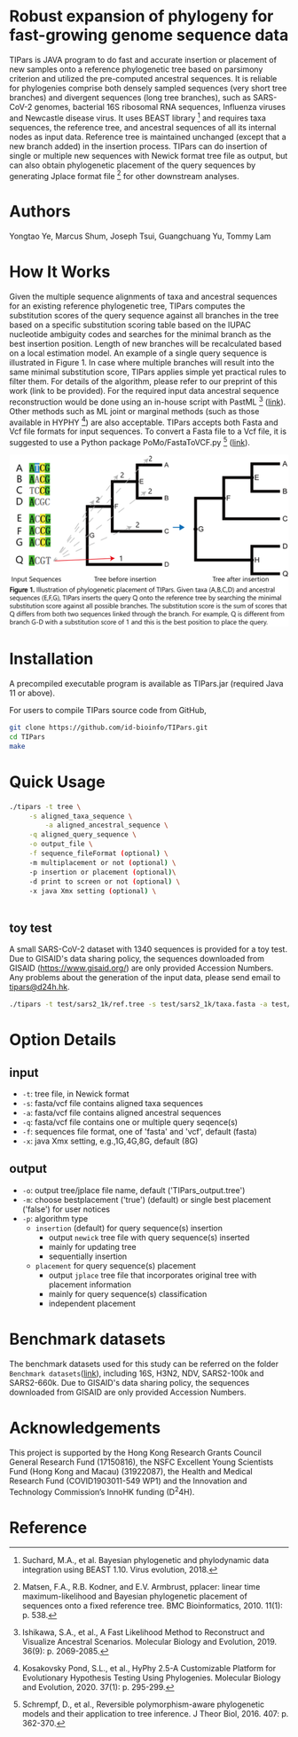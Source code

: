 # Robust expansion of phylogeny for fast-growing genome sequence data

TIPars is JAVA program to do fast and accurate insertion or placement of new samples onto 
a reference phylogenetic tree based on parsimony criterion and utilized the pre-computed ancestral sequences. 
It is reliable for phylogenies comprise both densely sampled sequences (very short tree branches) 
and divergent sequences (long tree branches), such as SARS-CoV-2 genomes, bacterial 16S ribosomal RNA sequences, 
Influenza viruses and Newcastle disease virus. 
It uses BEAST library [^1] and requires taxa sequences, the reference tree, 
and ancestral sequences of all its internal nodes as input data. 
Reference tree is maintained unchanged (except that a new branch added) in the insertion process. 
TIPars can do insertion of single or multiple new sequences with Newick format tree file as output, 
but can also obtain phylogenetic placement of the query sequences by generating Jplace format file [^2] for other downstream analyses. 

# Authors

Yongtao Ye, Marcus Shum, Joseph Tsui, Guangchuang Yu, Tommy Lam

# How It Works 

Given the multiple sequence alignments of taxa and ancestral sequences for an existing reference phylogenetic tree, 
TIPars computes the substitution scores of the query sequence against all branches in the tree based on a specific substitution scoring table based on the IUPAC nucleotide ambiguity codes 
and searches for the minimal branch as the best insertion position. Length of new branches will be recalculated based on 
a local estimation model. An example of a single query sequence is illustrated in Figure 1. 
In case where multiple branches will result into the same minimal substitution score, 
TIPars applies simple yet practical rules to filter them. For details of the algorithm, 
please refer to our preprint of this work (link to be provided). 
For the required input data ancestral sequence reconstruction would be done using an in-house 
script with PastML [^3] ([link](https://github.com/id-bioinfo/TIPars/tree/master/reconstrcutAncestralSeq)).
Other methods such as ML joint or marginal methods (such as those available in HYPHY [^4]) 
are also acceptable. TIPars accepts both Fasta and Vcf file formats for input sequences. 
To convert a Fasta file to a Vcf file, it is suggested to use a Python package PoMo/FastaToVCF.py [^5] ([link](https://github.com/pomo-dev/PoMo/blob/master/scripts/FastaToVCF.py)).

<img src="/img/illustration.png" width="600">

# Installation

A precompiled executable program is available as TIPars.jar (required Java 11 or above). 

For users to compile TIPars source code from GitHub, 
```bash
git clone https://github.com/id-bioinfo/TIPars.git
cd TIPars
make
```

# Quick Usage

```bash
./tipars -t tree \
	 -s aligned_taxa_sequence \
         -a aligned_ancestral_sequence \
	 -q aligned_query_sequence \
	 -o output_file \
	 -f sequence_fileFormat (optional) \
	 -m multiplacement or not (optional) \
	 -p insertion or placement (optional)\
	 -d print to screen or not (optional) \
	 -x java Xmx setting (optional) \
	 
```

## toy test

A small SARS-CoV-2 dataset with 1340 sequences is provided for a toy test. 
Due to GISAID's data sharing policy, the sequences downloaded from GISAID (https://www.gisaid.org/) are only provided Accession Numbers.
Any problems about the generation of the input data, please send email to tipars@d24h.hk.

```bash
./tipars -t test/sars2_1k/ref.tree -s test/sars2_1k/taxa.fasta -a test/sars2_1k/ancseq.fasta -q test/sars2_1k/query.fasta -o test/sars2_1k/tipars.tree
```

# Option Details

## input 

+ `-t`: tree file, in Newick format
+ `-s`: fasta/vcf file contains aligned taxa sequences
+ `-a`: fasta/vcf file contains aligned ancestral sequences
+ `-q`: fasta/vcf file contains one or multiple query seqence(s)
+ `-f`: sequences file format, one of 'fasta' and 'vcf', default (fasta)
+ `-x`: java Xmx setting, e.g.,1G,4G,8G, default (8G)

## output

+ `-o`: output tree/jplace file name, default ('TIPars_output.tree')
+ `-m`: choose bestplacement ('true') (default) or single best placement ('false') for user notices
+ `-p`: algorithm type
  + `insertion` (default) for query sequence(s) insertion
    - output `newick` tree file with query sequence(s) inserted
    - mainly for updating tree
    - sequentially insertion
  + `placement` for query sequence(s) placement
    - output `jplace` tree file that incorporates original tree with placement information
    - mainly for query sequence(s) classification
    - independent placement

# Benchmark datasets

The benchmark datasets used for this study can be referred on the folder `Benchmark datasets`([link](https://github.com/id-bioinfo/TIPars/tree/master/Benchmark%20datasets)),
including 16S, H3N2, NDV, SARS2-100k and SARS2-660k. Due to GISAID's data sharing policy, the sequences downloaded from GISAID are only provided Accession Numbers.

# Acknowledgements

This project is supported by the Hong Kong Research Grants Council General Research Fund (17150816), the NSFC Excellent Young Scientists Fund (Hong Kong and Macau) (31922087),
the Health and Medical Research Fund (COVID1903011-549 WP1) and the Innovation and Technology Commission’s InnoHK funding (D<sup>2</sup>4H).

# Reference
[^1]: Suchard, M.A., et al. Bayesian phylogenetic and phylodynamic data integration using BEAST 1.10. Virus evolution, 2018.
[^2]: Matsen, F.A., R.B. Kodner, and E.V. Armbrust, pplacer: linear time maximum-likelihood and Bayesian phylogenetic placement of sequences onto a fixed reference tree. BMC Bioinformatics, 2010. 11(1): p. 538.
[^3]: Ishikawa, S.A., et al., A Fast Likelihood Method to Reconstruct and Visualize Ancestral Scenarios. Molecular Biology and Evolution, 2019. 36(9): p. 2069-2085.
[^4]: Kosakovsky Pond, S.L., et al., HyPhy 2.5-A Customizable Platform for Evolutionary Hypothesis Testing Using Phylogenies. Molecular Biology and Evolution, 2020. 37(1): p. 295-299.
[^5]: Schrempf, D., et al., Reversible polymorphism-aware phylogenetic models and their application to tree inference. J Theor Biol, 2016. 407: p. 362-370.
